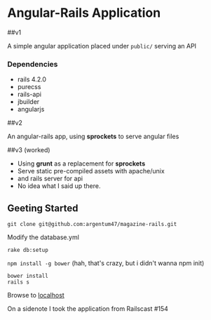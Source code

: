 # Angular-Rails Application

##v1

A simple angular application placed under `public/` serving an API


### Dependencies

* rails 4.2.0
* purecss
* rails-api
* jbuilder
* angularjs


##v2

An angular-rails app, using __sprockets__ to serve angular files


##v3 (worked)

* Using __grunt__ as a replacement for __sprockets__
* Serve static pre-compiled assets with apache/unix
* and rails server for api
* No idea what I said up there.

## Geeting Started

`git clone git@github.com:argentum47/magazine-rails.git`

Modify the database.yml

```
rake db:setup
```
`npm install -g bower` (hah, that's crazy, but i didn't wanna npm init)
```
bower install
rails s
```

Browse to <a href="localhost:3000">localhost</a>

<aside>On a sidenote I took the application from Railscast #154 </aside>
